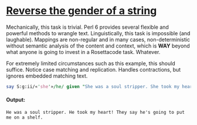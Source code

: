 [1]: http://rosettacode.org/wiki/Reverse_the_gender_of_a_string

# [Reverse the gender of a string][1]

Mechanically, this task is trivial. Perl 6 provides several flexible and powerful methods to wrangle text. Linguistically, this task is impossible (and laughable). Mappings are non-regular and in many cases, non-deterministic without semantic analysis of the content and context, which is **WAY** beyond what anyone is going to invest in a Rosettacode task. Whatever.



For extremely limited circumstances such as this example, this should suffice. Notice case matching and replication. Handles contractions, but ignores embedded matching text.

```perl
say S:g:ii/«'she'»/he/ given "She was a soul stripper. She took my heart! They say she's going to put me on a shelf.";
```

#### Output:
```
He was a soul stripper. He took my heart! They say he's going to put me on a shelf.
```